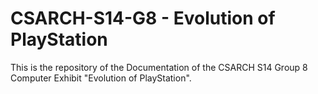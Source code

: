 # CSARCH-S14-G8 - Evolution of PlayStation
This is the repository of the Documentation of the CSARCH S14 Group 8 Computer Exhibit "Evolution of PlayStation".
